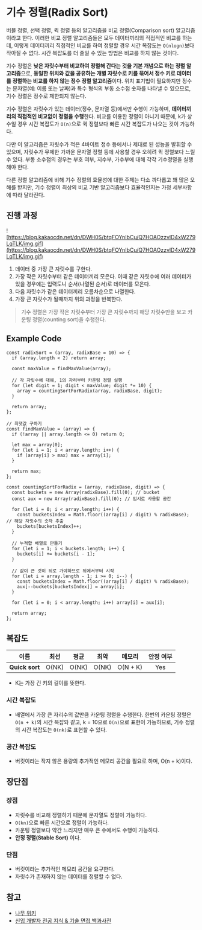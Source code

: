 # 기수 정렬(Radix Sort)

버블 정렬, 선택 정렬, 퀵 정렬 등의 알고리즘을 비교 정렬(Comparison sort) 알고리즘이라고 한다. 이러한 비교 정렬 알고리즘들은 모두 데이터끼리의 직접적인 비교를 하는데, 이렇게 데이터끼리 직접적인 비교를 하여 정렬할 경우 시간 복잡도는 `O(nlogn)`보다 작아질 수 없다. 시간 복잡도를 더 줄일 수 있는 방법은 비교를 하지 않는 것이다.

기수 정렬은 **낮은 자릿수부터 비교하여 정렬해 간다는 것을 기본 개념으로 하는 정렬 알고리즘**으로, **동일한 위치와 값을 공유하는 개별 자릿수로 키를 묶어서 정수 키로 데이터를 정렬하는 비교를 하지 않는 정수 정렬 알고리즘**이다. 위치 표기법이 필요하지만 정수는 문자열(예: 이름 또는 날짜)과 특수 형식의 부동 소수점 숫자를 나타낼 수 있으므로, 기수 정렬은 정수로 제한되지 않는다.

기수 정렬은 자릿수가 있는 데이터(정수, 문자열 등)에서만 수행이 가능하며, **데이터끼리의 직접적인 비교없이 정렬을 수행**한다. 비교를 이용한 정렬이 아니기 때문에, k가 상수일 경우 시간 복잡도가 `O(n)`으로 퀵 정렬보다 빠른 시간 복잡도가 나오는 것이 가능하다.

다만 이 알고리즘은 자릿수가 적은 4바이트 정수 등에서나 제대로 된 성능을 발휘할 수 있으며, 자릿수가 무제한 가까운 문자열 정렬 등에 사용할 경우 오히려 퀵 정렬보다 느릴 수 있다. 부동 소수점의 경우는 부호 여부, 지수부, 가수부에 대해 각각 기수정렬을 실행해야 한다.

다른 정렬 알고리즘에 비해 기수 정렬의 효율성에 대한 주제는 다소 까다롭고 꽤 많은 오해를 받지만, 기수 정렬이 최상의 비교 기반 알고리즘보다 효율적인지는 가정 세부사항에 따라 달라진다.

## 진행 과정

![https://blog.kakaocdn.net/dn/DWH0S/btqFOYnIbCu/Q7HOAOzzvlD4xW279LqTLK/img.gif](https://blog.kakaocdn.net/dn/DWH0S/btqFOYnIbCu/Q7HOAOzzvlD4xW279LqTLK/img.gif)

1. 데이터 중 가장 큰 자릿수를 구한다.
2. 가장 작은 자릿수부터 같은 데이터끼리 모은다. 이때 같은 자릿수에 여러 데이터가 있을 경우에는 입력도니 순서(나열된 순서)로 데이터를 모은다.
3. 다음 자릿수가 같은 데이터끼리 오름차순으로 나열한다.
4. 가장 큰 자릿수가 될때까지 위의 과정을 반복한다.

> 기수 정렬은 가장 작은 자릿수부터 가장 큰 자릿수까지 해당 자릿수만을 보고 카운팅 정렬(counting sort)을 수행한다.

## Example Code

```tsx
const radixSort = (array, radixBase = 10) => {
  if (array.length < 2) return array;

  const maxValue = findMaxValue(array);

  // 각 자릿수에 대해, 1의 자리부터 카운팅 정렬 실행
  for (let digit = 1; digit < maxValue; digit *= 10) {
    array = countingSortForRadix(array, radixBase, digit);
  }

  return array;
};

// 최댓값 구하기
const findMaxValue = (array) => {
  if (!array || array.length <= 0) return 0;

  let max = array[0];
  for (let i = 1; i < array.length; i++) {
    if (array[i] > max) max = array[i];
  }

  return max;
};

const countingSortForRadix = (array, radixBase, digit) => {
  const buckets = new Array(radixBase).fill(0); // bucket
  const aux = new Array(radixBase).fill(0); // 임시로 사용할 공간

  for (let i = 0; i < array.length; i++) {
    const bucketsIndex = Math.floor((array[i] / digit) % radixBase); // 해당 자릿수의 숫자 추출
    buckets[bucketsIndex]++;
  }

  // 누적합 배열로 만들기
  for (let i = 1; i < buckets.length; i++) {
    buckets[i] += buckets[i - 1];
  }

  // 값이 큰 것이 뒤로 가야하므로 뒤에서부터 시작
  for (let i = array.length - 1; i >= 0; i--) {
    const bucketsIndex = Math.floor((array[i] / digit) % radixBase);
    aux[--buckets[bucketsIndex]] = array[i];
  }

  for (let i = 0; i < array.length; i++) array[i] = aux[i];

  return array;
};
```

## 복잡도

| 이름           | 최선  | 평균  | 최악  |  메모리  | 안정 여부 |
| -------------- | :---: | :---: | :---: | :------: | :-------: |
| **Quick sort** | O(NK) | O(NK) | O(NK) | O(N + K) |    Yes    |

- K는 가장 긴 키의 길이를 뜻한다.

### 시간 복잡도

- 배열에서 가장 큰 자리수의 값만큼 카운팅 정렬을 수행한다. 한번의 카운팅 정렬은 `O(n + k)`의 시간 복잡돠 같고, k = 10으로 `O(n)`으로 표현이 가능하므로, 기수 정렬의 시간 복잡도는 `O(nk)`로 표현할 수 있다.

### 공간 복잡도

- 버킷이라는 작지 않은 용량의 추가적인 메모리 공간을 필요로 하며, O(n + k)이다.

## 장단점

### 장점

- 자릿수를 비교해 정렬하기 때문에 문자열도 정렬이 가능하다.
- `O(kn)`으로 빠른 시간으로 정렬이 가능하다.
- 카운팅 정렬보다 약간 느리지만 매우 큰 수에서도 수행이 가능하다.
- **안정 정렬(Stable Sort)** 이다.

### 단점

- 버킷이라는 추가적인 메모리 공간을 요구한다.
- 자릿수가 존재하지 않는 데이터를 정렬할 수 없다.

## 참고

- [나무 위키](https://namu.wiki/w/%EC%A0%95%EB%A0%AC%20%EC%95%8C%EA%B3%A0%EB%A6%AC%EC%A6%98#s-2.2.3)
- [신입 개발자 전공 지식 & 기술 면접 백과사전](https://gyoogle.dev/blog/algorithm/Bubble%20Sort.html)

